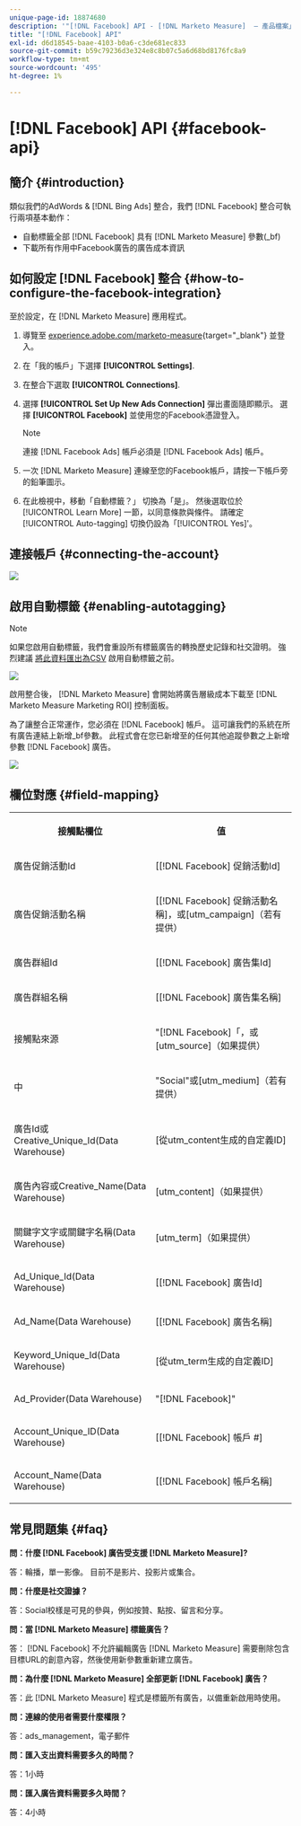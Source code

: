 ```yaml
---
unique-page-id: 18874680
description: '"[!DNL Facebook] API - [!DNL Marketo Measure]  — 產品檔案」'
title: "[!DNL Facebook] API"
exl-id: d6d18545-baae-4103-b0a6-c3de681ec833
source-git-commit: b59c79236d3e324e8c8b07c5a6d68bd8176fc8a9
workflow-type: tm+mt
source-wordcount: '495'
ht-degree: 1%

---
```


# [!DNL Facebook] API {#facebook-api}

## 簡介 {#introduction}

類似我們的AdWords &amp; [!DNL Bing Ads] 整合，我們 [!DNL Facebook] 整合可執行兩項基本動作：

* 自動標籤全部 [!DNL Facebook] 具有 [!DNL Marketo Measure] 參數(_bf)
* 下載所有作用中Facebook廣告的廣告成本資訊

## 如何設定 [!DNL Facebook] 整合 {#how-to-configure-the-facebook-integration}

至於設定，在 [!DNL Marketo Measure] 應用程式。

1. 導覽至 [experience.adobe.com/marketo-measure](https://experience.adobe.com/marketo-measure){target="_blank"} 並登入。
1. 在「我的帳戶」下選擇 **[!UICONTROL Settings]**.
1. 在整合下選取 **[!UICONTROL Connections]**.
1. 選擇 **[!UICONTROL Set Up New Ads Connection]** 彈出畫面隨即顯示。 選擇 **[!UICONTROL Facebook]** 並使用您的Facebook憑證登入。

   >[!NOTE]
   >
   >連接 [!DNL Facebook Ads] 帳戶必須是 [!DNL Facebook Ads] 帳戶。

1. 一次 [!DNL Marketo Measure] 連線至您的Facebook帳戶，請按一下帳戶旁的鉛筆圖示。
1. 在此檢視中，移動「自動標籤？」 切換為「是」。 然後選取位於 [!UICONTROL Learn More] 一節，以同意條款與條件。 請確定 [!UICONTROL Auto-tagging] 切換仍設為「[!UICONTROL Yes]&#39;。

## 連接帳戶 {#connecting-the-account}

![](assets/1.gif)

## 啟用自動標籤 {#enabling-autotagging}

>[!NOTE]
>
>如果您啟用自動標籤，我們會重設所有標籤廣告的轉換歷史記錄和社交證明。 強烈建議 [將此資料匯出為CSV](https://www.facebook.com/business/help/205067636197240) 啟用自動標籤之前。

![](assets/2-2.png)

啟用整合後， [!DNL Marketo Measure] 會開始將廣告層級成本下載至 [!DNL Marketo Measure Marketing ROI] 控制面板。

為了讓整合正常運作，您必須在 [!DNL Facebook] 帳戶。 這可讓我們的系統在所有廣告連結上新增_bf參數。 此程式會在您已新增至的任何其他追蹤參數之上新增參數 [!DNL Facebook] 廣告。

![](assets/3.gif)

## 欄位對應 {#field-mapping}

<table> 
 <colgroup> 
  <col> 
  <col> 
 </colgroup> 
 <tbody> 
  <tr> 
   <th><p><strong>接觸點欄位</strong></p></th> 
   <th><p><strong>值</strong></p></th> 
  </tr> 
  <tr> 
   <td><p>廣告促銷活動Id</p></td> 
   <td><p>[[!DNL Facebook] 促銷活動Id]</p></td> 
  </tr> 
  <tr> 
   <td><p>廣告促銷活動名稱 </p></td> 
   <td><p>[[!DNL Facebook] 促銷活動名稱]，或[utm_campaign]（若有提供）</p></td> 
  </tr> 
  <tr> 
   <td><p>廣告群組Id</p></td> 
   <td><p>[[!DNL Facebook] 廣告集Id]</p></td> 
  </tr> 
  <tr> 
   <td><p>廣告群組名稱</p></td> 
   <td><p>[[!DNL Facebook] 廣告集名稱]</p></td> 
  </tr> 
  <tr> 
   <td><p>接觸點來源</p></td> 
   <td><p>"[!DNL Facebook]「，或[utm_source]（如果提供）</p></td> 
  </tr> 
  <tr> 
   <td><p>中</p></td> 
   <td><p>"Social"或[utm_medium]（若有提供）</p></td> 
  </tr> 
  <tr> 
   <td><p>廣告Id或Creative_Unique_Id(Data Warehouse)</p></td> 
   <td><p>[從utm_content生成的自定義ID]</p></td> 
  </tr> 
  <tr> 
   <td><p>廣告內容或Creative_Name(Data Warehouse)</p></td> 
   <td><p>[utm_content]（如果提供）</p></td> 
  </tr> 
  <tr> 
   <td><p>關鍵字文字或關鍵字名稱(Data Warehouse)</p></td> 
   <td><p>[utm_term]（如果提供）</p></td> 
  </tr> 
  <tr> 
   <td><p>Ad_Unique_Id(Data Warehouse)</p></td> 
   <td><p>[[!DNL Facebook] 廣告Id]</p></td> 
  </tr> 
  <tr> 
   <td><p>Ad_Name(Data Warehouse)</p></td> 
   <td><p>[[!DNL Facebook] 廣告名稱]</p></td> 
  </tr> 
  <tr> 
   <td><p>Keyword_Unique_Id(Data Warehouse)</p></td> 
   <td><p>[從utm_term生成的自定義ID]</p></td> 
  </tr> 
  <tr> 
   <td><p>Ad_Provider(Data Warehouse)</p></td> 
   <td><p>"[!DNL Facebook]"</p></td> 
  </tr> 
  <tr> 
   <td><p>Account_Unique_ID(Data Warehouse)</p></td> 
   <td><p>[[!DNL Facebook] 帳戶 #]</p></td> 
  </tr> 
  <tr> 
   <td><p>Account_Name(Data Warehouse)</p></td> 
   <td><p>[[!DNL Facebook] 帳戶名稱]</p></td> 
  </tr> 
 </tbody> 
</table>

## 常見問題集 {#faq}

**問：什麼 [!DNL Facebook] 廣告受支援 [!DNL Marketo Measure]?**

答：輪播，單一影像。 目前不是影片、投影片或集合。

**問：什麼是社交證據？**

答：Social校樣是可見的參與，例如按贊、點按、留言和分享。

**問：當 [!DNL Marketo Measure] 標籤廣告？**

答： [!DNL Facebook] 不允許編輯廣告 [!DNL Marketo Measure] 需要刪除包含目標URL的創意內容，然後使用新參數重新建立廣告。

**問：為什麼 [!DNL Marketo Measure] 全部更新 [!DNL Facebook] 廣告？**

答：此 [!DNL Marketo Measure] 程式是標籤所有廣告，以備重新啟用時使用。

**問：連線的使用者需要什麼權限？**

答：ads_management，電子郵件

**問：匯入支出資料需要多久的時間？**

答：1小時

**問：匯入廣告資料需要多久時間？**

答：4小時
